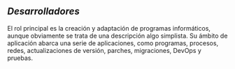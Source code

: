 ## *Desarrolladores*

El rol principal es la creación y adaptación de programas informáticos, aunque obviamente se trata de una descripción algo simplista. Su ámbito de aplicación abarca una serie de aplicaciones, como programas, procesos, redes, actualizaciones de versión, parches, migraciones, DevOps y pruebas.